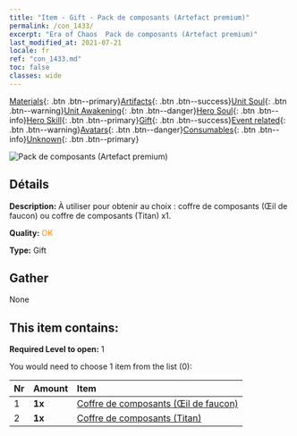 ```yaml
---
title: "Item - Gift - Pack de composants (Artefact premium)"
permalink: /con_1433/
excerpt: "Era of Chaos  Pack de composants (Artefact premium)"
last_modified_at: 2021-07-21
locale: fr
ref: "con_1433.md"
toc: false
classes: wide
---
```

 [Materials](/ItemsFR/){: .btn .btn--primary}[Artifacts](/ItemsFR/Artifacts/){: .btn .btn--success}[Unit Soul](/ItemsFR/UnitSoul/){: .btn .btn--warning}[Unit Awakening](/ItemsFR/UnitAwakening/){: .btn .btn--danger}[Hero Soul](/ItemsFR/HeroSoul/){: .btn .btn--info}[Hero Skill](/ItemsFR/HeroSkill/){: .btn .btn--primary}[Gift](/ItemsFR/Gift/){: .btn .btn--success}[Event related](/ItemsFR/Events/){: .btn .btn--warning}[Avatars](/ItemsFR/Avatars/){: .btn .btn--danger}[Consumables](/ItemsFR/Consumables/){: .btn .btn--info}[Unknown](/ItemsFR/Unknown/){: .btn .btn--primary}

 ![Pack de composants (Artefact premium)](/images/t/i_907047.png)

## Détails
 **Description:** À utiliser pour obtenir au choix : coffre de composants (Œil de faucon) ou coffre de composants (Titan) x1.

 **Quality:** <span style="color: #FF8C00">OK</span>

 **Type:** Gift

## Gather

  None

## This item contains:

 **Required Level to open:** 1

 You would need to choose 1 item from the list (0):

  | Nr | Amount |     Item    |
  |:---|:-------|:------------|
  | 1 |  **1x** | [Coffre de composants (Œil de faucon)](/ItemsFR/con_1349/) |  | 
  | 2 |  **1x** | [Coffre de composants (Titan)](/ItemsFR/con_1343/) |  | 
